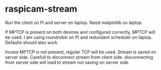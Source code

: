 # raspicam-stream

Run the client on Pi and server on laptop. Need matplotlib on laptop.

If MPTCP is present on both devices and configured correctly, MPTCP will be used. I am using roundrobin on Pi and redundant scheduler on laptop. Defaults should also work. 

Incase MPTCP is not present, regular TCP will be used.
Stream is saved on server side.
Carefull to disconnect stream from client side. disconnecting from server side will lead to stream not saving on server side.
